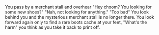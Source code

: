 You pass by a merchant stall and overhear
"Hey choom? You looking for some new shoes?"
"Nah, not looking for anything."
"Too bad"
You look behind you and the mysterious merchant stall is no longer there.
You look forward again only to find a rare boots cache at your feet, "What's the harm" you think as you take it back to print off.

